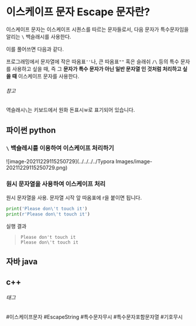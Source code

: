 # 이스케이프 문자 Escape 문자란?

이스케이프 문자는 이스케이프 시퀀스를 따르는 문자들로서, 다음 문자가 특수문자임을 알리는 `\` 백슬래시를 사용한다.

이를 풀어쓰면 다음과 같다.

프로그래밍에서 문자열에 작은 따옴표`''`나, 큰 따옴표`""` 혹은 슬래쉬 `/\` 등의 특수 문자를 사용하고 싶을 때, 즉 그 **문자가 특수 문자가 아닌 일반 문자열 인 것처럼 처리하고 싶을 때** 이스케이프 문자를 사용한다.



###### 참고

역슬래시`\`는 키보드에서 원화 돈표시`￦`로 표기되어 있습니다.



## 파이썬 python



### `\` 백슬레시를 이용하여 이스케이프 처리하기

![image-20211229115250729](../../../../Typora Images/image-20211229115250729.png)



### 원시 문자열을 사용하여 이스케이프 처리

원시 문자열을 사용. 문자열 시작 앞 따옴표에 r을 붙이면 됩니다.

```python
print('Please don\'t touch it')
print(r'Please don\'t touch it')
```



실행 결과

> ```
> Please don't touch it
> Please don\'t touch it
> ```



## 자바 java



## c++





###### 태그

#이스케이프문자 #EscapeString #특수문자무시 #특수문자포함문자열 #기호무시





